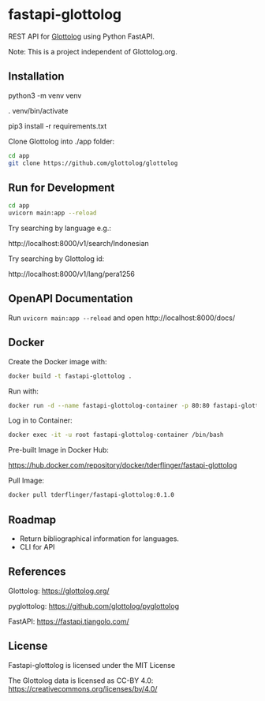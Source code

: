 # fastapi-glottolog

REST API for [Glottolog](https://glottolog.org/) using Python FastAPI.

Note: This is a project independent of Glottolog.org.

## Installation

python3 -m venv venv

. venv/bin/activate

pip3 install -r requirements.txt

Clone Glottolog into ./app folder: 

```bash
cd app
git clone https://github.com/glottolog/glottolog
```

## Run for Development

```bash
cd app
uvicorn main:app --reload
```

Try searching by language e.g.:

http://localhost:8000/v1/search/Indonesian

Try searching by Glottolog id:

http://localhost:8000/v1/lang/pera1256

## OpenAPI Documentation

Run `uvicorn main:app --reload` and open http://localhost:8000/docs/

## Docker

Create the Docker image with:

```bash
docker build -t fastapi-glottolog .
```

Run with:

```bash
docker run -d --name fastapi-glottolog-container -p 80:80 fastapi-glottolog
```

Log in to Container:

```bash
docker exec -it -u root fastapi-glottolog-container /bin/bash
```

Pre-built Image in Docker Hub:

https://hub.docker.com/repository/docker/tderflinger/fastapi-glottolog

Pull Image:

```bash
docker pull tderflinger/fastapi-glottolog:0.1.0
```

## Roadmap

- Return bibliographical information for languages.
- CLI for API

## References

Glottolog: https://glottolog.org/

pyglottolog: https://github.com/glottolog/pyglottolog

FastAPI:  https://fastapi.tiangolo.com/

## License

Fastapi-glottolog is licensed under the MIT License

The Glottolog data is licensed as CC-BY 4.0: https://creativecommons.org/licenses/by/4.0/
